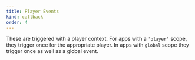 ```yaml
---
title: Player Events
kind: callback
order: 4
---
```


These are triggered with a player context. For apps with a `'player'` scope,
they trigger once for the appropriate player. In apps with `global` scope they
trigger once as well as a global event.
